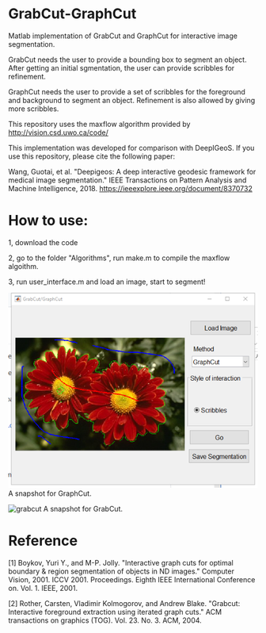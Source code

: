 # GrabCut-GraphCut
Matlab implementation of GrabCut and GraphCut for interactive image segmentation.

GrabCut needs the user to provide a bounding box to segment an object. After getting an initial sgmentation, the user can provide scribbles for refinement.

GraphCut needs the user to provide a set of scribbles for the foreground and background to segment an object. Refinement is also allowed by giving more scribbles.

This repository uses the maxflow algorithm provided by http://vision.csd.uwo.ca/code/

This implementation was developed for comparison with DeepIGeoS. If you use this repository, please cite the following paper:

Wang, Guotai, et al. "Deepigeos: A deep interactive geodesic framework for medical image segmentation."  IEEE Transactions on Pattern Analysis and Machine Intelligence, 2018. https://ieeexplore.ieee.org/document/8370732

# How to use:

1, download the code

2, go to the folder "Algorithms", run make.m to compile the maxflow algoithm.

3, run user_interface.m and load an image, start to segment!

![graphcut](./images/graph_cut_snapshot.png)
A snapshot for GraphCut.

![grabcut](./data/grab_cut_snapshot.png)
A snapshot for GrabCut.

# Reference

[1] Boykov, Yuri Y., and M-P. Jolly. "Interactive graph cuts for optimal boundary & region segmentation of objects in ND images." Computer Vision, 2001. ICCV 2001. Proceedings. Eighth IEEE International Conference on. Vol. 1. IEEE, 2001.

[2] Rother, Carsten, Vladimir Kolmogorov, and Andrew Blake. "Grabcut: Interactive foreground extraction using iterated graph cuts." ACM transactions on graphics (TOG). Vol. 23. No. 3. ACM, 2004.
